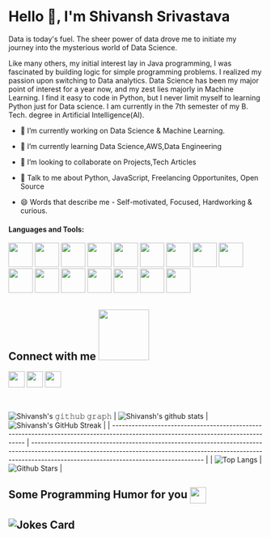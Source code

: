 <h1 align="left">Hello 👋, I'm Shivansh Srivastava</h1>

<!-- <p align="left"> <a href="https://github.com/ryo-ma/github-profile-trophy"><img src="https://github-profile-trophy.vercel.app/?username=shiv0112&theme=algolia" alt="shiv0112" /></a> </p> -->

<!-- ![](https://komarev.com/ghpvc/?username=shiv0112&color=green&style=for-the-badge) -->

Data is today's fuel. The sheer power of data drove me to initiate my journey into the mysterious world of Data Science.

Like many others, my initial interest lay in Java programming, I was fascinated by building logic for simple programming problems. I realized my passion upon switching to Data analytics.
Data Science has been my major point of interest for a year now, and my zest lies majorly in Machine Learning. I find it easy to code in Python, but I never limit myself to learning Python just for Data science.
I am currently in the 7th semester of my B. Tech. degree in Artificial Intelligence(AI).

- 🔭 I’m currently working on Data Science & Machine Learning.

- 🌱 I’m currently learning Data Science,AWS,Data Engineering

- 👯 I’m looking to collaborate on Projects,Tech Articles

- 💬 Talk to me about Python, JavaScript, Freelancing Opportunites, Open Source

- 😄 Words that describe me - Self-motivated, Focused, Hardworking & curious.

#### Languages and Tools:

<img src="https://user-images.githubusercontent.com/74089340/185174868-bfe581b4-9c1f-4143-9a9e-52109102636c.png" width="" height="48">
<img src="https://user-images.githubusercontent.com/74089340/185173473-c7abba76-594e-447e-8fbd-9f2d4b8c8c9b.png" width="" height="48">
<img src="https://user-images.githubusercontent.com/74089340/185173849-6df8191d-3865-4f17-92fb-0a8d90d22fc5.png" width="" height="48">
<img src="https://user-images.githubusercontent.com/74089340/185173934-6a2459f4-d29c-47e2-8026-dc5203a8d4e9.png" width="" height="48">
<img src="https://user-images.githubusercontent.com/74089340/185174028-0fcf7b16-0fef-4f45-8b26-946940011eb3.png" width="" height="48">
<img src="https://user-images.githubusercontent.com/74089340/185174053-4be41cff-c890-445d-8504-29bed908c56b.png" width="" height="48">
<img src="https://user-images.githubusercontent.com/74089340/185174081-ea76b5ba-0cc9-4cc8-9b49-5bb3b970b558.png" width="" height="48">
<img src="https://user-images.githubusercontent.com/74089340/185174111-3879b191-a6c4-448b-9b2f-c6fea8aee42e.png" width="" height="48">
<img src="https://user-images.githubusercontent.com/74089340/185174135-03660f87-a0d7-423d-bbb2-fba81c474d6e.png" width="" height="48">
<img src="https://user-images.githubusercontent.com/74089340/185174159-e6e8f1e0-e367-4bf1-b73d-79ebc6854357.png" width="" height="48">
<img src="https://user-images.githubusercontent.com/74089340/185174194-7346c00b-a494-4ca6-babd-8131d444b730.png" width="" height="48">
<img src="https://user-images.githubusercontent.com/74089340/185174235-a256775f-d67f-4537-971b-b5b378237a14.png" width="" height="48">
<img src="https://user-images.githubusercontent.com/74089340/185174271-a0d8edb5-a921-49f9-8337-ea38dc41f69c.png" width="" height="48">
<img src="https://user-images.githubusercontent.com/74089340/185174294-75ca6e22-8fae-4dc3-b16b-e181828d9fc2.png" width="" height="48">
<img src="https://user-images.githubusercontent.com/74089340/185174318-e3762cc5-e109-450e-94dc-48740582a513.png" width="" height="48">
<img src="https://user-images.githubusercontent.com/74089340/185174329-98c9ec72-ced7-4f71-9d00-c171a03b5aa5.png" width="" height="48">

<h2> Connect with me <img src='https://raw.githubusercontent.com/ShahriarShafin/ShahriarShafin/main/Assets/handshake.gif' width="100px"> </h2>
<a href = 'https://www.linkedin.com/in/srivastava-shivansh/'> <img width = '32px' align= 'center' src="https://raw.githubusercontent.com/rahulbanerjee26/githubAboutMeGenerator/main/icons/linked-in-alt.svg"/></a>
<a href = 'https://medium.com/@srivastavashiv0112'> <img width = '32px' align= 'center' src="https://raw.githubusercontent.com/rahulbanerjee26/githubAboutMeGenerator/main/icons/medium.svg"/></a>
<a href = 'https://www.github.com/shiv0112'> <img width = '32px' align= 'center' src="https://raw.githubusercontent.com/rahulbanerjee26/githubAboutMeGenerator/main/icons/github.svg"/></a>

<br>
<br>
  <br>

![Shivansh's 𝚐𝚒𝚝𝚑𝚞𝚋 𝚐𝚛𝚊𝚙𝚑](https://activity-graph.herokuapp.com/graph?username=shiv0112&theme=redical&hide_border=true&area=true)
| ![Shivansh's github stats](https://github-readme-stats.vercel.app/api?username=shiv0112&show_icons=true&theme=radical) | ![Shivansh's GitHub Streak](https://github-readme-streak-stats.herokuapp.com/?user=shiv0112&theme=radical) |
| --------------------------------------------------------------------------------------------------------------------------------- | ----------------------------------------------------------------------------------------------------------------------------------------------------------------------------------------------------------------- |
| ![Top Langs](https://github-readme-stats.vercel.app/api/top-langs/?username=shiv0112&langs_count=8&theme=radical&layout=compact) | ![Github Stars](https://github-readme-stats.vercel.app/api?username=shiv0112&show_icons=true&locale=en&count_private=true&hide_rank=true&custom_title=My%20GitHub%20Stats&disable_animations=true&theme=radical) | 

              


<h2> Some Programming Humor for you <img align ='center' src='https://media2.giphy.com/media/UQDSBzfyiBKvgFcSTw/giphy.gif?cid=ecf05e47p3cd513axbek3f56ti3jzizq8hincw20jauyyfyw&rid=giphy.gif' width = '32px'></h2>

## ![Jokes Card](https://readme-jokes.vercel.app/api?theme=radical)
